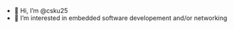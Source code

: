 - 👋 Hi, I’m @csku25
- 👀 I’m interested in embedded software developement and/or networking
<!---
csku25/csku25 is a ✨ special ✨ repository because its `README.md` (this file) appears on your GitHub profile.
You can click the Preview link to take a look at your changes.
--->
